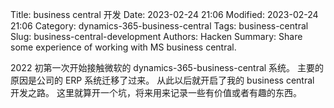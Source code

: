 Title: business central 开发
Date: 2023-02-24 21:06
Modified: 2023-02-24 21:06
Category: dynamics-365-business-central
Tags: business-central
Slug: business-central-development
Authors: Hacken
Summary: Share some experience of working with MS business central.

2022 初第一次开始接触微软的 dynamics-365-business-central 系统。
主要的原因是公司的 ERP 系统迁移了过来。
从此以后就开启了我的 business central 开发之路。
这里就算开一个坑，将来用来记录一些有价值或者有趣的东西。
